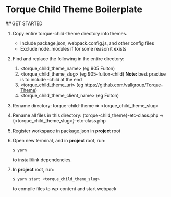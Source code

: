 # Torque Child Theme Boilerplate

## GET STARTED

1.  Copy entire torque-child-theme directory into themes.

    - Include package.json, webpack.config.js, and other config files
    - Exclude node_modules if for some reason it exists

2.  Find and replace the following in the entire directory:

    1.  <torque_child_theme_name> (eg 905 Fulton)
    2.  <torque_child_theme_slug> (eg 905-fulton-child) **Note:** best practise is to include -child at the end
    3.  <torque_child_theme_uri> (eg https://github.com/vallgroup/Torque-Theme)
    4.  <torque_child_theme_client_name> (eg Fulton)

3.  Rename directory: torque-child-theme => <torque_child_theme_slug>

4.  Rename all files in this directory: {torque-child_theme}-etc-class.php => {<torque_child_theme_slug>}-etc-class.php

5.  Register workspace in package.json in **project** root

6.  Open new terminal, and in **project** root, run:

    ```sh
    $ yarn
    ```

    to install/link dependencies.

7.  In **project** root, run:

    ```sh
    $ yarn start <torque_child_theme_slug>
    ```

    to compile files to wp-content and start webpack
